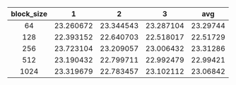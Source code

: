 | block_size |     1     |     2     |     3     |   avg    |
| :--------: | :-------: | :-------: | :-------: | :------: |
|     64     | 23.260672 | 23.344543 | 23.287104 | 23.29744 |
|    128     | 22.393152 | 22.640703 | 22.518017 | 22.51729 |
|    256     | 23.723104 | 23.209057 | 23.006432 | 23.31286 |
|    512     | 23.190432 | 22.799711 | 22.992479 | 22.99421 |
|    1024    | 23.319679 | 22.783457 | 23.102112 | 23.06842 |

